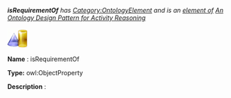 ___isRequirementOf__ 
 has
 [Category:OntologyElement](../../Category/OntologyElement "Category:OntologyElement") 
 and is an
 [element of](../../Property/ElementOf "Property:ElementOf") 
[An Ontology Design Pattern for Activity Reasoning](../../Submissions/An_Ontology_Design_Pattern_for_Activity_Reasoning "Submissions:An Ontology Design Pattern for Activity Reasoning")_




  





[![ObjectProperty](../public/images/thumb/c/c3/ObjectProperty.gif/45px-ObjectProperty.gif)](../../Image/ObjectProperty.gif "ObjectProperty")


__Name__ 
 : isRequirementOf
 



__Type:__ 
 owl:ObjectProperty
 



__Description__ 
 :